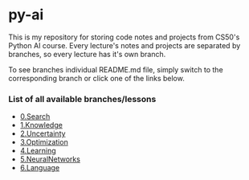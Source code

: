 # py-ai
This is my repository for storing code notes and projects from CS50's Python AI course.
Every lecture's notes and projects are separated by branches, so every lecture has it's own branch.

To see branches individual README.md file, simply switch to the corresponding branch or click one of the links below.

### List of all available branches/lessons
 - [0.Search](../0.Search)
 - [1.Knowledge](../1.Knowledge)
 - [2.Uncertainty](../2.Uncertainty)
 - [3.Optimization](../3.Optimization)
 - [4.Learning](../4.Learning)
 - [5.NeuralNetworks](../5.NeuralNetworks)
 - [6.Language](../6.Language)
